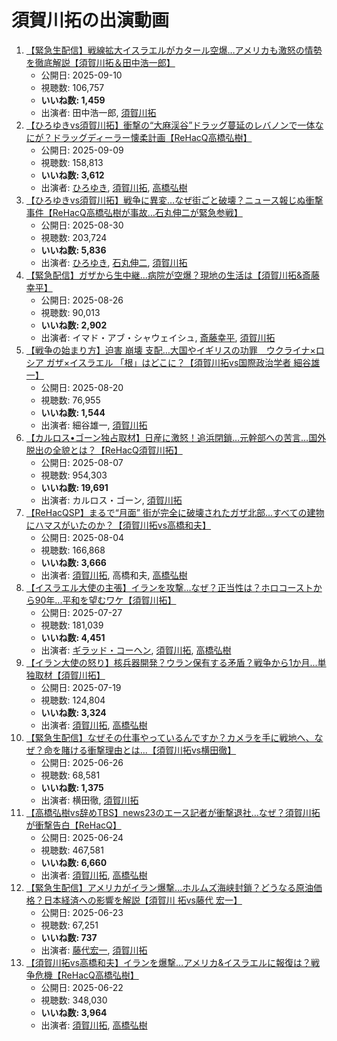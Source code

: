 # 須賀川拓の出演動画

1.  [【緊急生配信】戦線拡大イスラエルがカタール空爆…アメリカも激怒の情勢を徹底解説【須賀川拓＆田中浩一郎】](https://www.youtube.com/watch?v=IE6TloRJdt8)
    -   公開日: 2025-09-10
    -   視聴数: 106,757
    -   **いいね数: 1,459**
    -   出演者: 田中浩一郎, [須賀川拓](/rehacq_fan/people/須賀川拓 "wikilink")
1.  [【ひろゆきvs須賀川拓】衝撃の“大麻渓谷”ドラッグ蔓延のレバノンで一体なにが？ドラッグディーラー懐柔計画【ReHacQ高橋弘樹】](https://www.youtube.com/watch?v=VdiEaIwcNlU)
    -   公開日: 2025-09-09
    -   視聴数: 158,813
    -   **いいね数: 3,612**
    -   出演者: [ひろゆき](/rehacq_fan/people/ひろゆき "wikilink"), [須賀川拓](/rehacq_fan/people/須賀川拓 "wikilink"), [高橋弘樹](/rehacq_fan/people/高橋弘樹 "wikilink")
1.  [【ひろゆきvs須賀川拓】戦争に異変…なぜ街ごと破壊？ニュース報じぬ衝撃事件【ReHacQ高橋弘樹が事故…石丸伸二が緊急参戦】](https://www.youtube.com/watch?v=jC8CwQH46KY)
    -   公開日: 2025-08-30
    -   視聴数: 203,724
    -   **いいね数: 5,836**
    -   出演者: [ひろゆき](/rehacq_fan/people/ひろゆき "wikilink"), [石丸伸二](/rehacq_fan/people/石丸伸二 "wikilink"), [須賀川拓](/rehacq_fan/people/須賀川拓 "wikilink")
1.  [【緊急配信】ガザから生中継...病院が空爆？現地の生活は【須賀川拓&斎藤幸平】](https://www.youtube.com/watch?v=wHVOLsEOj8k)
    -   公開日: 2025-08-26
    -   視聴数: 90,013
    -   **いいね数: 2,902**
    -   出演者: イマド・アブ・シャウェイシュ, [斎藤幸平](/rehacq_fan/people/斎藤幸平 "wikilink"), [須賀川拓](/rehacq_fan/people/須賀川拓 "wikilink")
1.  [【戦争の始まり方】迫害 崩壊 支配…大国やイギリスの功罪　ウクライナ×ロシア ガザ×イスラエル 「根」はどこに？【須賀川拓vs国際政治学者 細谷雄一】](https://www.youtube.com/watch?v=M3IxOP973iU)
    -   公開日: 2025-08-20
    -   視聴数: 76,955
    -   **いいね数: 1,544**
    -   出演者: 細谷雄一, [須賀川拓](/rehacq_fan/people/須賀川拓 "wikilink")
1.  [【カルロス•ゴーン独占取材】日産に激怒！追浜閉鎖…元幹部への苦言…国外脱出の全貌とは？【ReHacQ須賀川拓】](https://www.youtube.com/watch?v=loEb4IWVkAs)
    -   公開日: 2025-08-07
    -   視聴数: 954,303
    -   **いいね数: 19,691**
    -   出演者: カルロス・ゴーン, [須賀川拓](/rehacq_fan/people/須賀川拓 "wikilink")
1.  [【ReHacQSP】まるで“月面” 街が完全に破壊されたガザ北部...すべての建物にハマスがいたのか？【須賀川拓vs高橋和夫】](https://www.youtube.com/watch?v=m4DOst3C5EQ)
    -   公開日: 2025-08-04
    -   視聴数: 166,868
    -   **いいね数: 3,666**
    -   出演者: [須賀川拓](/rehacq_fan/people/須賀川拓 "wikilink"), 高橋和夫, [高橋弘樹](/rehacq_fan/people/高橋弘樹 "wikilink")
1.  [【イスラエル大使の主張】イランを攻撃...なぜ？正当性は？ホロコーストから90年...平和を望むワケ【須賀川拓】](https://www.youtube.com/watch?v=06vuAAFoZbE)
    -   公開日: 2025-07-27
    -   視聴数: 181,039
    -   **いいね数: 4,451**
    -   出演者: [ギラッド・コーヘン](/rehacq_fan/people/ギラッド・コーヘン "wikilink"), [須賀川拓](/rehacq_fan/people/須賀川拓 "wikilink"), [高橋弘樹](/rehacq_fan/people/高橋弘樹 "wikilink")
1.  [【イラン大使の怒り】核兵器開発？ウラン保有する矛盾？戦争から1か月...単独取材【須賀川拓】](https://www.youtube.com/watch?v=fpiX6bs6R64)
    -   公開日: 2025-07-19
    -   視聴数: 124,804
    -   **いいね数: 3,324**
    -   出演者: [須賀川拓](/rehacq_fan/people/須賀川拓 "wikilink"), [高橋弘樹](/rehacq_fan/people/高橋弘樹 "wikilink")
1.  [【緊急生配信】なぜその仕事やっているんですか？カメラを手に戦地へ、なぜ？命を賭ける衝撃理由とは...【須賀川拓vs横田徹】](https://www.youtube.com/watch?v=e02Gz9w7fhU)
    -   公開日: 2025-06-26
    -   視聴数: 68,581
    -   **いいね数: 1,375**
    -   出演者: 横田徹, [須賀川拓](/rehacq_fan/people/須賀川拓 "wikilink")
1.  [【高橋弘樹vs辞めTBS】news23のエース記者が衝撃退社…なぜ？須賀川拓が衝撃告白【ReHacQ】](https://www.youtube.com/watch?v=4CGY4E6aLXw)
    -   公開日: 2025-06-24
    -   視聴数: 467,581
    -   **いいね数: 6,660**
    -   出演者: [須賀川拓](/rehacq_fan/people/須賀川拓 "wikilink"), [高橋弘樹](/rehacq_fan/people/高橋弘樹 "wikilink")
1.  [【緊急生配信】アメリカがイラン爆撃...ホルムズ海峡封鎖？どうなる原油価格？日本経済への影響を解説【須賀川 拓vs藤代 宏一】](https://www.youtube.com/watch?v=NRPv6J1I9dg)
    -   公開日: 2025-06-23
    -   視聴数: 67,251
    -   **いいね数: 737**
    -   出演者: [藤代宏一](/rehacq_fan/people/藤代宏一 "wikilink"), [須賀川拓](/rehacq_fan/people/須賀川拓 "wikilink")
1.  [【須賀川拓vs高橋和夫】イランを爆撃…アメリカ&イスラエルに報復は？戦争危機【ReHacQ高橋弘樹】](https://www.youtube.com/watch?v=SmKgt5up4xA)
    -   公開日: 2025-06-22
    -   視聴数: 348,030
    -   **いいね数: 3,964**
    -   出演者: [須賀川拓](/rehacq_fan/people/須賀川拓 "wikilink"), [高橋弘樹](/rehacq_fan/people/高橋弘樹 "wikilink")
